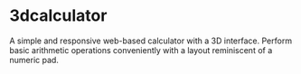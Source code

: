 # 3dcalculator
A simple and responsive web-based calculator with a 3D interface. Perform basic arithmetic operations conveniently with a layout reminiscent of a numeric pad.
